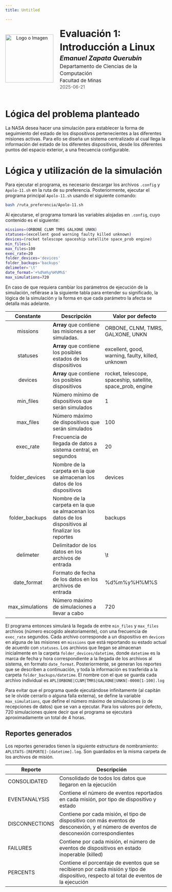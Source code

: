 ```yaml
---
title: Untitled

---
```


<header style="display: flex; align-items: center; justify-content: center; height: 200px; background-color: transparent;">
  <div style="display: flex; align-items: center;">
    <div style="margin-right: 20px;">
      <img src="https://encrypted-tbn0.gstatic.com/images?q=tbn:ANd9GcQzgURBB21syaW6tNpW1-wjaKppJIYXzb_EFg&s" alt="Logo o Imagen" style="height: 150px;">
    </div>
    <div style="text-align: left; line-height: 1.4;">
      <div style="font-size: 30px; font-weight: bold;">
          Evaluación 1: Introducción a Linux       
        </div>
      <div style="font-size: 20px; font-style: italic;font-weight: bold">
          Emanuel Zapata Querubín
        </div>
      <div style="font-size: 16px;">
          Departamento de Ciencias de la Computación
        </div>
        <div style="font-size: 15px;">
          Facultad de Minas
        </div>
      <div style="font-size: 14px; color: #555;">
          2025-06-21
        </div>
    </div>
  </div>
</header>

# Lógica del problema planteado

La NASA desea hacer una simulación para establecer la forma de seguimiento del estado de los dispositivos pertenecientes a las diferentes misiones activas. Para ello se diseña un sistema centralizado al cual llega la información del estado de los diferentes dispositivos, desde los diferentes puntos del espacio exterior, a una frecuencia configurable.

# Lógica y utilización de la simulación

Para ejecutar el programa, es necesario descargar los archivos `.config` y `Apolo-11.sh` en la ruta de su preferencia. Posteriormente, ejecutar el programa principal `Apolo-11.sh` usando el siguiente comando:

```bash 
bash /ruta_preferencia/Apolo-11.sh
```

Al ejecutarse, el programa tomará las variables alojadas en `.config`, cuyo contenido es el siguiente:

```bash 
missions=(ORBONE CLNM TMRS GALXONE UNKN)
statuses=(excellent good warning faulty killed unknown)
devices=(rocket telescope spaceship satellite space_prob engine)
min_files=1
max_files=100
exec_rate=20
folder_devices='devices'
folder_backups='backups'
delimeter='\t'
date_format='+%d%m%y%H%M%S'
max_simulations=720
```

En caso de que requiera cambiar los parámetros de ejecución de la simulación, refiérase a la siguiente tabla para entender su significado, la lógica de la simulación y la forma en que cada parámetro la afecta se detalla más adelante.

|    Constante    | Descripción                                                                                         | Valor por defecto                                           |
|:---------------:| --------------------------------------------------------------------------------------------------- | ----------------------------------------------------------- |
|    missions     | **Array** que contiene las misiones a ser simuladas.                                                | ORBONE, CLNM, TMRS, GALXONE, UNKN                           |
|    statuses     | **Array** que contiene los posibles estados de los dispositivos                                     | excellent, good, warning, faulty, killed, unknown           |
|     devices     | **Array** que contiene los posibles dispositivos                                                    | rocket, telescope, spaceship, satellite, space_prob, engine |
|    min_files    | Número mínimo de dispositivos que serán simulados                                                   | 1                                                           |
|    max_files    | Número máximo de dispositivos que serán simulados                                                   | 100                                                         |
|    exec_rate    | Frecuencia de llegada de datos a sistema central, en segundos                                       | 20                                                          |
| folder_devices  | Nombre de la carpeta en la que se almacenan los datos de los dispositivos                           | devices                                                     |
| folder_backups  | Nombre de la carpeta en la que se almacenan los datos de los dispositivos al finalizar los reportes | backups                                                     |
|    delimeter    | Delimitador de los datos en los archivos de entrada                                                 | \t                                                          |
|   date_format   | Formato de fecha de los datos en los archivos de entrada                                            | %d%m%y%H%M%S                                                |
| max_simulations | Número máximo de simulaciones a llevar a cabo                                                       | 720                                                         |                                                    |

El programa entonces simulará la llegada de entre `min_files` y `max_files` archivos (número escogido aleatoriamente), con una frecuencia de `exec_rate` segundos. Cada archivo corresponde a un dispositivo en `devices` en alguna de las misiones en `missions` que está reportando su estado actual de acuerdo con `statuses`. Los archivos que llegan se almacenan inicialmente en la carpeta `folder_devices/datetime`, donde `datetime` es la marca de fecha y hora correspondiente a la llegada de los archivos al sistema, en formato `date_format`. Posteriormente, se generan los reportes que se describen a continuación, y toda la información es trasferida a la carpeta `folder_backups/datetime`. El nombre con el que se guarda cada archivo individual es `APL[ORBONE|CLNM|TMRS|GALXONE|UNKN]-0000[1-100].log`

Para evitar que el programa quede ejecutándose infinitamente (al capitán se le olvide cerrarlo o alguna falla externa), se define la variable `max_simulations`, que define el número máximo de simulaciones (o de recepciones de datos) que se van a ejecutar. Para los valores por defecto, 720 simulaciones quiere decir que el programa se ejecutará aproximadamente un total de 4 horas.

## Reportes generados

Los reportes generados tienen la siguiente estructura de nombramiento: `APLSTATS-[REPORTE]-[datetime].log`. Son guardados en la misma carpeta de los archivos de misión.


| Reporte        | Descripción                                                                                                                             |
| -------------- | --------------------------------------------------------------------------------------------------------------------------------------- |
| CONSOLIDATED   | Consolidado de todos los datos que llegaron en la ejecución                                                                             |
| EVENTANALYSIS  | Contiene el número de eventos reportados en cada misión, por tipo de dispositivo y estado                                               |
| DISCONNECTIONS | Contiene por cada misión, el tipo de dispositivo con más eventos de desconexión, y el número de eventos de desconexión correspondientes |
| FAILURES       | Contiene por cada misión, el número de eventos de dispositivos en estado inoperable (killed)                                            |
| PERCENTS       | Contiene el porcentaje de eventos que se recibieron por cada misión y tipo de dispositivo, respecto al total de eventos de la ejecución |
